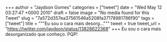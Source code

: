 
+++
author = "Jaydson Gomes"
categories = ["tweet"]
date = "Wed May 12 03:27:47 +0000 2010"
draft = false
image = "No media found for this Tweet"
slug = "7a572d357ea37561546a5208fa37178981786f90"
tags = ["tweet"]
title = """Eu sou o cara mais desorg..."""
tweet = true
tweet_url = "https://twitter.com/jaydson/status/13828622368"
+++
Eu sou o cara mais desorganizado que conheço. PQP!
